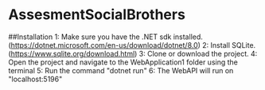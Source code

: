 # AssesmentSocialBrothers

##Installation
1: Make sure you have the .NET sdk installed. (https://dotnet.microsoft.com/en-us/download/dotnet/8.0)
2: Install SQLite. (https://www.sqlite.org/download.html)
3: Clone or download the project.
4: Open the project and navigate to the WebApplication1 folder using the terminal
5: Run the command "dotnet run"
6: The WebAPI will run on "localhost:5196"
